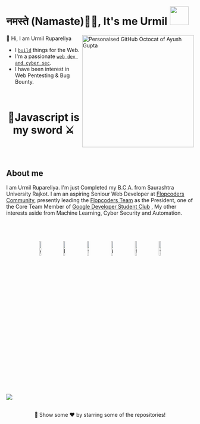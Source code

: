 <h1>नमस्ते (Namaste)🙏🏻, It's me Urmil <img src="https://media.giphy.com/media/12oufCB0MyZ1Go/giphy.gif" width="50"></h1>

<a href="https://ayushgupta.tech" target="_blank" rel="noreferrer"><img align="right" src="https://user-images.githubusercontent.com/21218732/108165714-05c74a80-7119-11eb-9a61-2963220f99de.png" alt="Personaised GitHub Octocat of Ayush Gupta" width=300px height=300px/>
</a>

👋 Hi, I am Urmil Rupareliya


- I [`build`](https://urmil.tech/#projects) things for the Web.
- I'm a passionate [`web dev and cyber sec`](https://instagram.com/urmilsir).
- I have been interest in Web Pentesting & Bug Bounty.

<br>
<div align="center">
 <h1>🦉Javascript is my sword ⚔<h1>
</div>
<br>

## About me

I am Urmil Rupareliya. I'm just Completed my B.C.A. from Saurashtra University Rajkot. I am an aspiring Seniour Web Developer at [Flopcoders Community](https://flopcoders.com/), presently leading the [Flopcoders Team](https://www.flopcoders.com/team) as the President, one of the Core Team Member of [Google Developer Student Club](https://gdsc.community.dev/parul-university-vadodara) , My other interests aside from Machine Learning, Cyber Security and Automation.

<br>
<br>
<p align="center" >
	<a href="https://github.com/urmil89"><img alt="github" width="10%" style="padding:5px" src="https://img.icons8.com/clouds/100/000000/github.png"/></a>
	<a href="https://www.linkedin.com/in/urmilsir/"><img alt="linkedin" width="10%" style="padding:5px" src="https://img.icons8.com/clouds/100/000000/linkedin.png"/></a>
	<a href="https://www.facebook.com/urmil89"><img alt="facebook" width="10%" style="padding:5px" src="https://img.icons8.com/clouds/100/000000/facebook-new.png"/></a>
	<a href="https://www.instagram.com/urmilsir/"><img alt="instagram" width="10%" style="padding:5px" src="https://img.icons8.com/clouds/100/000000/instagram.png"/></a>
  	<a href="https://twitter.com/urmilsir"><img alt="twitter" width="10%" style="padding:5px" src="https://img.icons8.com/clouds/100/000000/twitter.png"/></a>
  	<a href="https://www.youtube.com/channel/UCuLGk0oGmabbOvkeDw8lhIw"><img alt="youtube" width="10%" style="padding:5px" src="https://img.icons8.com/clouds/100/000000/youtube.png"/></a>
</p>


![](https://activity-graph.herokuapp.com/graph?username=urmil89&theme=react-dark&hide_border=true&area=true)

<br>
<div align="center">
🚀 Show some ❤️ by starring some of the repositories!
</div>
<br>
